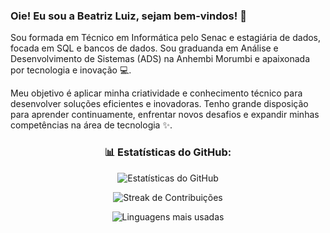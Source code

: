 <h3>Oie! Eu sou a Beatriz Luiz, sejam bem-vindos! 💙</h3>  

Sou formada em Técnico em Informática pelo Senac e estagiária de dados, focada em SQL e bancos de dados. Sou graduanda em Análise e Desenvolvimento de Sistemas (ADS) na Anhembi Morumbi e apaixonada por tecnologia e inovação 💻.

Meu objetivo é aplicar minha criatividade e conhecimento técnico para desenvolver soluções eficientes e inovadoras. Tenho grande disposição para aprender continuamente, enfrentar novos desafios e expandir minhas competências na área de tecnologia ✨.

<div align="center">

### 📊 Estatísticas do GitHub:

<!-- Stats Gerais -->
![Estatísticas do GitHub](https://github-readme-stats.vercel.app/api?username=beatriizluizz&theme=dracula&hide_border=false&include_all_commits=false&count_private=false)<br/>

<!-- Streak (dias seguidos de contribuição) -->
![Streak de Contribuições](https://nirzak-streak-stats.vercel.app/?user=beatriizluizz&theme=dracula&hide_border=false)<br/>

<!-- Linguagens mais usadas -->
![Linguagens mais usadas](https://github-readme-stats.vercel.app/api/top-langs/?username=beatriizluizz&theme=dracula&hide_border=false&include_all_commits=false&count_private=false&layout=compact)</br>

</div>
